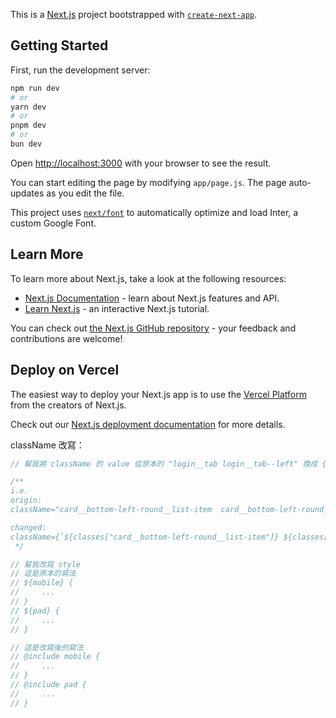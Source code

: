 This is a [Next.js](https://nextjs.org/) project bootstrapped with [`create-next-app`](https://github.com/vercel/next.js/tree/canary/packages/create-next-app).

## Getting Started

First, run the development server:

```bash
npm run dev
# or
yarn dev
# or
pnpm dev
# or
bun dev
```

Open [http://localhost:3000](http://localhost:3000) with your browser to see the result.

You can start editing the page by modifying `app/page.js`. The page auto-updates as you edit the file.

This project uses [`next/font`](https://nextjs.org/docs/basic-features/font-optimization) to automatically optimize and load Inter, a custom Google Font.

## Learn More

To learn more about Next.js, take a look at the following resources:

- [Next.js Documentation](https://nextjs.org/docs) - learn about Next.js features and API.
- [Learn Next.js](https://nextjs.org/learn) - an interactive Next.js tutorial.

You can check out [the Next.js GitHub repository](https://github.com/vercel/next.js/) - your feedback and contributions are welcome!

## Deploy on Vercel

The easiest way to deploy your Next.js app is to use the [Vercel Platform](https://vercel.com/new?utm_medium=default-template&filter=next.js&utm_source=create-next-app&utm_campaign=create-next-app-readme) from the creators of Next.js.

Check out our [Next.js deployment documentation](https://nextjs.org/docs/deployment) for more details.

className 改寫：

```js
// 幫我將 className 的 value 從原本的 "login__tab login__tab--left" 換成 {`${classes.login__tab} ${classes["login__tab--left"]} `} 這種型式

/** 
i.e.
origin:
className="card__bottom-left-round__list-item  card__bottom-left-round__list-item--comparison"

changed:
className={`${classes["card__bottom-left-round__list-item"]} ${classes["card__bottom-left-round__list-item--comparison"]} `}
 */
```

```js
// 幫我改寫 style
// 這是原本的寫法
// ${mobile} {
//     ...
// }
// ${pad} {
//     ...
// }

// 這是改寫後的寫法
// @include mobile {
//     ...
// }
// @include pad {
//     ...
// }
```
